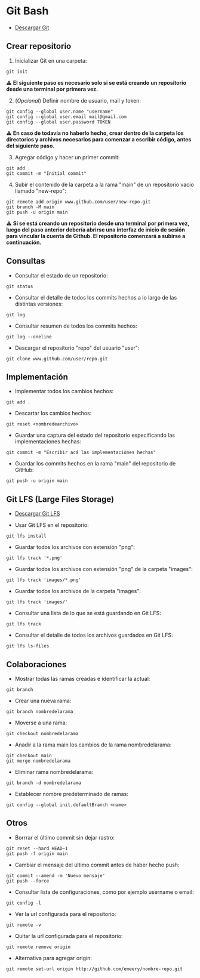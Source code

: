 # Git Bash

- [Descargar Git](https://git-scm.com/)

## Crear repositorio

1. Inicializar Git en una carpeta:

```
git init
```

:warning: **El siguiente paso es necesario solo si se está creando un repositorio desde una terminal por primera vez.**

2. (*Opcional*) Definir nombre de usuario, mail y token:

```
git config --global user.name "username"
git config --global user.email mail@gmail.com
git config --global user.password TOKEN
```

:warning: **En caso de todavía no haberlo hecho, crear dentro de la carpeta los directorios y archivos necesarios para comenzar a escribir código, antes del siguiente paso.**

3. Agregar código y hacer un primer commit:

```
git add .
git commit -m "Initial commit"
```

4. Subir el contenido de la carpeta a la rama "main" de un repositorio vacío llamado "new-repo":

```
git remote add origin www.github.com/user/new-repo.git
git branch -M main
git push -u origin main
```

:warning: **Si se está creando un repositorio desde una terminal por primera vez, luego del paso anterior debería abrirse una interfaz de inicio de sesión para vincular la cuenta de Github. El repositorio comenzará a subirse a continuación.**

## Consultas

- Consultar el estado de un repositorio:

```
git status
```

- Consultar el detalle de todos los commits hechos a lo largo de las distintas versiones:

```
git log
```

- Consultar resumen de todos los commits hechos:

```
git log --oneline
```

- Descargar el repositorio "repo" del usuario "user":

```
git clone www.github.com/user/repo.git
```

## Implementación

- Implementar todos los cambios hechos:

```
git add .
```

- Descartar los cambios hechos:

```
git reset <nombredearchivo>
```

- Guardar una captura del estado del repositorio especificando las implementaciones hechas:

```
git commit -m "Escribir acá las implementaciones hechas"
```

- Guardar los commits hechos en la rama "main" del repositorio de GitHub:

```
git push -u origin main
```

## Git LFS (Large Files Storage)

- [Descargar Git LFS](https://git-lfs.github.com/)

- Usar Git LFS en el repositorio:

```
git lfs install
```

- Guardar todos los archivos con extensión "png":

```
git lfs track '*.png'
```

- Guardar todos los archivos con extensión "png" de la carpeta "images":

```
git lfs track 'images/*.png'
```

- Guardar todos los archivos de la carpeta "images":

```
git lfs track 'images/'
```

- Consultar una lista de lo que se está guardando en Git LFS:

```
git lfs track
```

- Consultar el detalle de todos los archivos guardados en Git LFS:

```
git lfs ls-files
```

## Colaboraciones

- Mostrar todas las ramas creadas e identificar la actual:

```
git branch
```

- Crear una nueva rama:

```
git branch nombredelarama
```

- Moverse a una rama:

```
git checkout nombredelarama
```

- Anadir a la rama main los cambios de la rama nombredelarama:

```
git checkout main
git merge nombredelarama
```

- Eliminar rama nombredelarama:

```
git branch -d nombredelarama
```

- Establecer nombre predeterminado de ramas:

```
git config --global init.defaultBranch <name>
```

## Otros

- Borrrar el último commit sin dejar rastro:

```
git reset --hard HEAD~1
git push -f origin main
```

- Cambiar el mensaje del último commit antes de haber hecho push:

```
git commit --amend -m 'Nuevo mensaje'
git push --force
```

- Consultar lista de configuraciones, como por ejemplo username o email:

```
git config -l
```

- Ver la url configurada para el repositorio:

```
git remote -v
```

- Quitar la url configurada para el repositorio:

```
git remote remove origin
```

- Alternativa para agregar origin:

```
git remote set-url origin http://github.com/emeery/nombre-repo.git
```